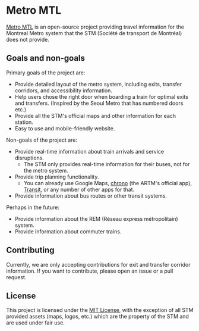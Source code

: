 # Metro MTL

[Metro MTL](https://metro-mtl.ca) is an open-source project providing travel information for the Montreal Metro system that the STM (Société de transport de Montréal) does not provide.

## Goals and non-goals

Primary goals of the project are:

- Provide detailed layout of the metro system, including exits, transfer corridors, and accessibility information.
- Help users chose the right door when boarding a train for optimal exits and transfers. (Inspired by the Seoul Metro that has numbered doors etc.)
- Provide all the STM's official maps and other information for each station.
- Easy to use and mobile-friendly website.

Non-goals of the project are:

- Provide real-time information about train arrivals and service disruptions.
  - The STM only provides real-time information for their buses, not for the metro system.
- Provide trip planning functionality.
  - You can already use Google Maps, [chrono](https://chronoapp.quebec/) (the ARTM's official app), [Transit](https://transitapp.com/), or any number of other apps for that.
- Provide information about bus routes or other transit systems.

Perhaps in the future:

- Provide information about the REM (Réseau express métropolitain) system.
- Provide information about commuter trains.

## Contributing

Currently, we are only accepting contributions for exit and transfer corridor information. If you want to contribute, please open an issue or a pull request.

## License

This project is licensed under the [MIT License](LICENSE.md), with the exception of all STM provided assets (maps, logos, etc.) which are the property of the STM and are used under fair use.
